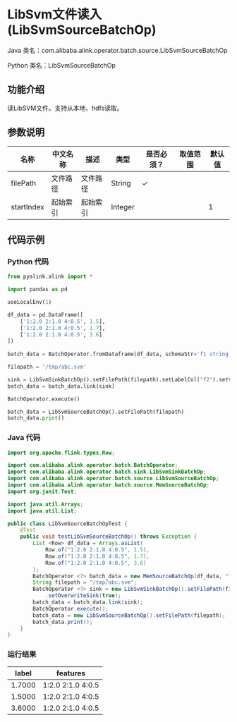 # LibSvm文件读入 (LibSvmSourceBatchOp)
Java 类名：com.alibaba.alink.operator.batch.source.LibSvmSourceBatchOp

Python 类名：LibSvmSourceBatchOp


## 功能介绍
读LibSVM文件。支持从本地、hdfs读取。

## 参数说明

| 名称 | 中文名称 | 描述 | 类型 | 是否必须？ | 取值范围 | 默认值 |
| --- | --- | --- | --- | --- | --- | --- |
| filePath | 文件路径 | 文件路径 | String | ✓ |  |  |
| startIndex | 起始索引 | 起始索引 | Integer |  |  | 1 |


## 代码示例
### Python 代码
```python
from pyalink.alink import *

import pandas as pd

useLocalEnv(1)

df_data = pd.DataFrame([
    ['1:2.0 2:1.0 4:0.5', 1.5],
    ['1:2.0 2:1.0 4:0.5', 1.7],
    ['1:2.0 2:1.0 4:0.5', 3.6]
])
 
batch_data = BatchOperator.fromDataframe(df_data, schemaStr='f1 string, f2  double')

filepath = '/tmp/abc.svm'

sink = LibSvmSinkBatchOp().setFilePath(filepath).setLabelCol("f2").setVectorCol("f1").setOverwriteSink(True)
batch_data = batch_data.link(sink)

BatchOperator.execute()

batch_data = LibSvmSourceBatchOp().setFilePath(filepath)
batch_data.print()

```
### Java 代码
```java
import org.apache.flink.types.Row;

import com.alibaba.alink.operator.batch.BatchOperator;
import com.alibaba.alink.operator.batch.sink.LibSvmSinkBatchOp;
import com.alibaba.alink.operator.batch.source.LibSvmSourceBatchOp;
import com.alibaba.alink.operator.batch.source.MemSourceBatchOp;
import org.junit.Test;

import java.util.Arrays;
import java.util.List;

public class LibSvmSourceBatchOpTest {
	@Test
	public void testLibSvmSourceBatchOp() throws Exception {
		List <Row> df_data = Arrays.asList(
			Row.of("1:2.0 2:1.0 4:0.5", 1.5),
			Row.of("1:2.0 2:1.0 4:0.5", 1.7),
			Row.of("1:2.0 2:1.0 4:0.5", 3.6)
		);
		BatchOperator <?> batch_data = new MemSourceBatchOp(df_data, "f1 string, f2  double");
		String filepath = "/tmp/abc.svm";
		BatchOperator <?> sink = new LibSvmSinkBatchOp().setFilePath(filepath).setLabelCol("f2").setVectorCol("f1")
			.setOverwriteSink(true);
		batch_data = batch_data.link(sink);
		BatchOperator.execute();
		batch_data = new LibSvmSourceBatchOp().setFilePath(filepath);
		batch_data.print();
	}
}
```

### 运行结果

label|features
-----|--------
1.7000|1:2.0 2:1.0 4:0.5
1.5000|1:2.0 2:1.0 4:0.5
3.6000|1:2.0 2:1.0 4:0.5
